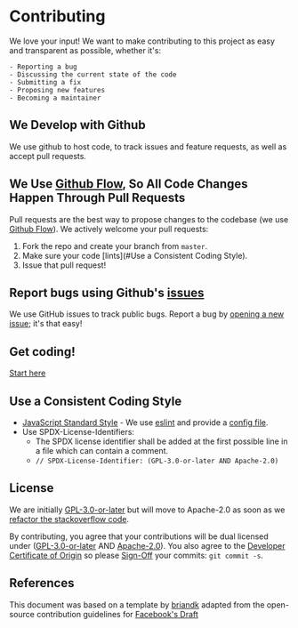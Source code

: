 # Contributing
We love your input! We want to make contributing to this project as easy and transparent as possible, whether it's:

    - Reporting a bug
    - Discussing the current state of the code
    - Submitting a fix
    - Proposing new features
    - Becoming a maintainer

## We Develop with Github
We use github to host code, to track issues and feature requests, as well as accept pull requests.

## We Use [Github Flow](https://guides.github.com/introduction/flow/index.html), So All Code Changes Happen Through Pull Requests
Pull requests are the best way to propose changes to the codebase (we use [Github Flow](https://guides.github.com/introduction/flow/index.html)). We actively welcome your pull requests:

  1. Fork the repo and create your branch from `master`.
  1. Make sure your code [lints](#Use a Consistent Coding Style).
  1. Issue that pull request!

## Report bugs using Github's [issues](https://github.com/spdx/spdx-license-diff/issues/new)
We use GitHub issues to track public bugs. Report a bug by [opening a new issue](https://github.com/spdx/spdx-license-diff/issues/new); it's that easy!

## Get coding!
[Start here](DEVELOPERS.md)

## Use a Consistent Coding Style

- [JavaScript Standard Style](https://standardjs.com/) - We use [eslint](https://eslint.org/) and provide a [config file](.eslintrc.js).
- Use SPDX-License-Identifiers:
  - The SPDX license identifier shall be added at the first possible line in a file which can contain a comment.
  - `// SPDX-License-Identifier: (GPL-3.0-or-later AND Apache-2.0)
`

## License
We are initially [GPL-3.0-or-later](LICENSE) but will move to Apache-2.0 as soon as we [refactor the stackoverflow code](#7).

By contributing, you agree that your contributions will be dual licensed under ([GPL-3.0-or-later](https://spdx.org/licenses/GPL-3.0-or-later.html) AND [Apache-2.0](https://spdx.org/licenses/Apache-2.0.html)). You also agree to the [Developer Certificate of Origin](https://developercertificate.org/) so  please [Sign-Off](https://stackoverflow.com/questions/1962094/what-is-the-sign-off-feature-in-git-for) your commits: `git commit -s`.

## References
This document was based on a template by [briandk](https://gist.github.com/briandk/3d2e8b3ec8daf5a27a62) adapted from the open-source contribution guidelines for [Facebook's Draft](https://github.com/facebook/draft-js/blob/a9316a723f9e918afde44dea68b5f9f39b7d9b00/CONTRIBUTING.md)
